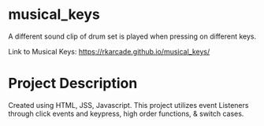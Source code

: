 # musical_keys
A different sound clip of drum set is played when pressing on different keys.

Link to Musical Keys: https://rkarcade.github.io/musical_keys/


# Project Description
Created using HTML, JSS, Javascript. This project utilizes event Listeners through click events and keypress, high order functions, & switch cases.
